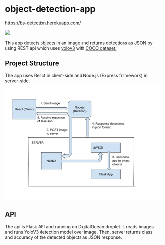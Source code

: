 # object-detection-app

https://bs-detection.herokuapp.com/

![](https://media.giphy.com/media/Ih0IoHInv0x3vm4Nnr/giphy.gif)

This app detects objects in an image and returns detections as JSON by using REST api which uses [yolov3](https://pjreddie.com/darknet/yolo/) with [COCO dataset.](https://cocodataset.org/#home)


## Project Structure
The app uses React in client-side and Node.js (Express framework) in server-side.
![](https://raw.githubusercontent.com/buraksekili/object-detection-app/master/screenshots/flow.jpg)

## API

The api is Flask API and running on DigitalOcean droplet. It reads images and runs YoloV3 detection model over image. Then, server returns class and accuracy of the detected objects as JSON response.

